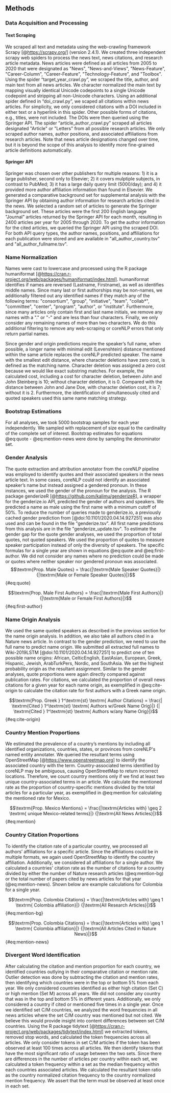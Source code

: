 ## Methods

### Data Acquisition and Processing

#### Text Scraping

We scraped all text and metadata using the web-crawling framework Scrapy [@https://scrapy.org/] (version 2.4.1).
We created three independent scrapy web spiders to process the news text, news citations, and research article metadata.
News articles were defined as all articles from 2005 to 2020 that were designated as "News", "News-and-Views", "News-Feature", "Career-Column", "Career-Feature", "Technology-Feature", and "Toolbox".
Using the spider “target_year_crawl.py”, we scraped the title, author, and main text from all news articles.
We character normalized the main text by mapping visually identical Unicode codepoints to a single Unicode codepoint and stripping all non-Unicode characters.
Using an additional spider defined in “doi_crawl.py”, we scaped all citations within news articles.
For simplicity, we only considered citations with a DOI included in either text or a hyperlink in this spider.
Other possible forms of citations, e.g., titles, were not included.
The DOIs were then queried using the Springer API.
The spider “article_author_crawl.py” scraped all articles designated "Article" or "Letters" from all possible research articles.
We only scraped author names, author positions, and associated affiliations from research articles.
Note that news article designations changed over time, but it is beyond the scope of this analysis to identify more fine-grained article definitions automatically.

#### Springer API

Springer was chosen over other publishers for multiple reasons: 1) it is a large publisher, second only to Elsevier; 2) it covers mulptiple subjects, in contrast to PubMed; 3) it has a large daily query limit (5000/day); and 4) it provided more author affiliation information than found in Elsevier. 
We generated a comparative background set for supplemental analysis with the Springer API by obtaining author information for research articles cited in the news.
We selected a random set of articles to generate the Springer background set.
These articles were the first 200 English language "Journal" articles returned by the Springer API for each month, resulting in 2400 articles per year for 2005 through 2020.
To get the author information for the cited articles, we queried the Springer API using the scraped DOI.
For both API query types, the author names, positions, and affiliations for each publication were stored and are available in "all_author_country.tsv" and "all_author_fullname.tsv".
 
### Name Normalization
 
Names were cast to lowercase and processed using the R package humaniformat [@https://cran.r-project.org/web/packages/humaniformat/index.html].
humaniformat identifies if names are reversed (Lastname, Firstname), as well as identifies middle names.
Since many last or first authorships may be non-names, we additionally filtered out any identified names if they match any of the following terms: "consortium", "group", "initiative", "team", "collab*", "committee", "center", "program", "author", or "institute".
Furthermore, since many articles only contain first and last name initials, we remove any names with a "." or "-" and are less than four characters.
Finally, we only consider any remaining names of more than two characters.
We do this additional filtering to remove any web-scraping or coreNLP errors that only return partial names.
 
Since gender and origin predictions require the speaker’s full name, when possible, a longer name with minimal edit (Levenshtein) distance mentioned within the same article replaces the coreNLP predicted speaker.
The name with the smallest edit distance, where character deletions have zero cost, is defined as the matching name.
Character deletion was assigned a zero cost because we would like exact substring matches.
For example, the calculated cost, including a cost for character deletion, between John and John Steinberg is 10; without character deletion, it is 0.
Compared with the distance between John and Jane Doe, with character deletion cost, it is 7; without it is 2.
Furthermore, the identification of simultaneously cited and quoted speakers used this same name matching strategy.
 
### Bootstrap Estimations
 
For all analyses, we took 5000 bootstrap samples for each year independently.
We sampled with replacement of size equal to the cardinality of the complete set of interest.
Bootstrap estimates for equations @eq:quote - @eq:mention-news were done by sampling the denominator set.
 
 
### Gender Analysis

The quote extraction and attribution annotator from the coreNLP pipeline was employed to identify quotes and their associated speakers in the news article text.
In some cases, coreNLP could not identify an associated speaker’s name but instead assigned a gendered pronoun.
In these instances, we used the gender of the pronoun for the analysis.
The R package genderizeR [@https://github.com/kalimu/genderizeR], a wrapper for the genderize.io API, predicted the gender of authors and speakers.
We predicted a name as male using the first name with a minimum cutoff of 50%.
To reduce the number of queries made to genderize.io, a previously cached gender prediction from [@doi:10.1101/2020.04.14.927251] was also used and can be found in the file "genderize.tsv".
All first name predictions from this analysis are in the file "genderize_update.tsv".
To estimate the gender gap for the quote gender analyses, we used the proportion of total quotes, not quoted speakers.
We used the proportion of quotes to measure speaker participation instead of only the diversity of speakers.
The specific formulas for a single year are shown in equations @eq:quote and @eq:first-author.
We did not consider any names where no prediction could be made or quotes where neither speaker nor gendered pronoun was associated.
$$\textrm{Prop. Male Quotes} = \frac{|\textrm{Male Speaker Quotes}|} {|\textrm{Male or Female Speaker Quotes}|}$${#eq:quote}
 
$$\textrm{Prop. Male First Authors} = \frac{|\textrm{Male First Authors}|} {|\textrm{Male or Female First Authors}|}$${#eq:first-author}
 
### Name Origin Analysis

We used the same quoted speakers as described in the previous section for the name origin analysis.
In addition, we also take all authors cited in a Nature news article.
In contrast to the gender prediction, we need to use the full name to predict name origin.
We submitted all extracted full names to Wiki-2019LSTM [@doi:10.1101/2020.04.14.927251] to predict one of ten possible name origins: African, CelticEnglish, EastAsian, European, Greek, Hispanic, Jewish, ArabTurkPers, Nordic, and SouthAsia.
We set the highest probability origin as the resultant assignment.
Similar to the gender analyses, quote proportions were again directly compared against publication rates.
For citations, we calculated the proportion of overall news citations for a given year for each name origin, as exemplified in @eq:cite-origin to calculate the citation rate for first authors with a Greek name origin.
 
$$\textrm{Prop. Greek } 1^\textrm{st} \textrm{ Author Citations} = \frac{| \textrm{Cited } 1^\textrm{st} \textrm{ Authors w/Greek Name Orig}|} {| \textrm{Cited } 1^\textrm{st} \textrm{ Authors w/any Name Orig}|}$${#eq:cite-origin}

### Country Mention Proportions

We estimated the prevalence of a country’s mentions by including all identified organizations, countries, states, or provinces from coreNLP's named entity annotater.
We queried the resultant terms using OpenStreetMap [@https://www.openstreetmap.org] to identify the associated country with the term.
Country-associated terms identified by coreNLP may be ambiguous, causing OpenStreetMap to return incorrect locations.
Therefore, we count country mentions only if we find at least two unique country-associated terms in an article.
We calculate the mentioned rate as the proportion of country-specific mentions divided by the total articles for a particular year, as exemplified in @eq:mention for calculating the mentioned rate for Mexico.
 
$$\textrm{Prop. Mexico Mentions} = \frac{|\textrm{Articles with} \geq 2 \textrm{ unique Mexico-related terms}|} {|\textrm{All News Articles}|}$${#eq:mention}
 
### Country Citation Proportions

To identify the citation rate of a particular country, we processed all authors’ affiliations for a specific article.
Since the affiliations could be in multiple formats, we again used OpenStreetMap to identify the country affiliation.
Additionally, we considered all affiliations for a single author.
We calculated a countries' citation rate as the number of citations for a country divided by either the number of Nature research articles (@eq:mention-bg) or the total number of papers cited by news articles for that year (@eq:mention-news).
Shown below are example calculations for Colombia for a single year.
 
$$\textrm{Prop. Colombia Citations} = \frac{|\textrm{Articles with} \geq 1 \textrm{ Colombia affiliation}|} {|\textrm{All Research Articles}|}$${#eq:mention-bg}
 
$$\textrm{Prop. Colombia Citations} = \frac{|\textrm{Articles with} \geq 1 \textrm{ Colombia affiliation}|} {|\textrm{All Articles Cited in Nature News}|}$${#eq:mention-news}
 
### Divergent Word Identification

After calculating the citation and mention proportion for each country, we identified countries outlying in their comparative citation or mention rate.
Outlier detection was done by subtracting the citation and mention rates, then identifying which countries were in the top or bottom 5% from each year.
We only considered countries identified as either high citation (Set C) or high mention (Set M) across all years.
We did not consider any country that was in the top and bottom 5% in different years.
Additionally, we only considered a country if cited or mentioned five times in a single year.
Once we identified set C/M countries, we analyzed the word frequencies in all news articles where the set C/M country was mentioned but not cited.
We believe this would provide insight into content differences between set C/M countries.
Using the R package tidytext [@https://cran.r-project.org/web/packages/tidytext/index.html] we extracted tokens, removed stop words, and calculated the token frequencies across all articles.
We only consider tokens in set C/M articles if the token has been observed at least 100 times across all articles.
We then identify tokens that have the most significant ratio of usage between the two sets.
Since there are differences in the number of articles per country within each set, we calculated a token frequency within a set as the median frequency within each countries associated articles.
We calculated the resultant token ratio as the country normalized citation frequency to the country normalized mention frequency.
We assert that the term must be observed at least once in each set.
